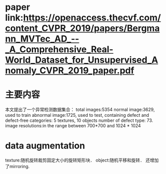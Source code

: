 # paper link:https://openaccess.thecvf.com/content_CVPR_2019/papers/Bergmann_MVTec_AD_--_A_Comprehensive_Real-World_Dataset_for_Unsupervised_Anomaly_CVPR_2019_paper.pdf


# 主要内容
本文提出了一个异常检测数据集合：
total images:5354
normal image:3629, used to train
abnormal image:1725, used to test, containing defect and defect-free
categories: 5 textures, 10 objects
number of defect type: 73.
image resolutions:in the range between 700*700 and 1024 * 1024 

# data augmentation
texture:随机旋转裁剪固定大小的旋转矩形块．
object:随机平移和旋转．
还增加了mirroring.

